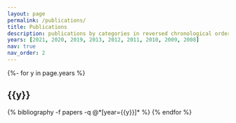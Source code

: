 ```yaml
---
layout: page
permalink: /publications/
title: Publications
description: publications by categories in reversed chronological order.
years: [2021, 2020, 2019, 2013, 2012, 2011, 2010, 2009, 2008]
nav: true
nav_order: 2
---
```

<!-- _pages/publications.md -->
<div class="publications">

{%- for y in page.years %}
  <h2 class="year">{{y}}</h2>
  {% bibliography -f papers -q @*[year={{y}}]* %}
{% endfor %}

</div>
